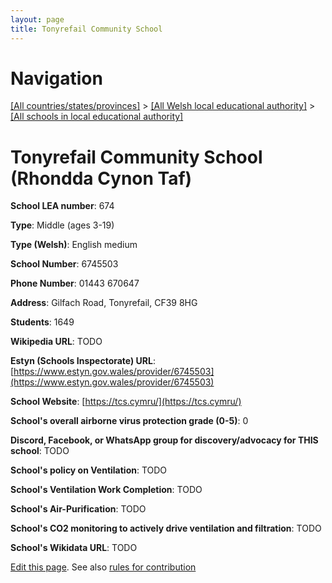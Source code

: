 ```yaml
---
layout: page
title: Tonyrefail Community School
---
```

# Navigation

[[All countries/states/provinces]](../../..) > [[All Welsh local educational authority]](../..) > [[All schools in local educational authority]](..)

# Tonyrefail Community School (Rhondda Cynon Taf)

**School LEA number**: 674

**Type**: Middle (ages 3-19)

**Type (Welsh)**: English medium

**School Number**: 6745503

**Phone Number**: 01443 670647

**Address**: Gilfach Road, Tonyrefail, CF39 8HG

**Students**: 1649

**Wikipedia URL**: TODO

**Estyn (Schools Inspectorate) URL**: [https://www.estyn.gov.wales/provider/6745503](https://www.estyn.gov.wales/provider/6745503)

**School Website**: [https://tcs.cymru/](https://tcs.cymru/)

**School's overall airborne virus protection grade (0-5)**: 0

**Discord, Facebook, or WhatsApp group for discovery/advocacy for THIS school**: TODO

**School's policy on Ventilation**: TODO

**School's Ventilation Work Completion**: TODO

**School's Air-Purification**: TODO

**School's CO2 monitoring to actively drive ventilation and filtration**: TODO

**School's Wikidata URL**: TODO




[Edit this page](https://github.com/ventilate-schools/Wales/edit/prif/./Rhondda_Cynon_Taf/Tonyrefail_Community_School.md). See also [rules for contribution](../../../contribution-rules/)